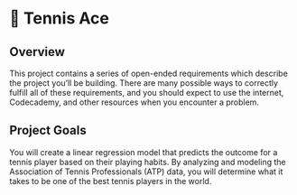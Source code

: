 # 🎾 Tennis Ace
## Overview
This project contains a series of open-ended requirements which describe the project you’ll be building. There are many possible ways to correctly fulfill all of these requirements, and you should expect to use the internet, Codecademy, and other resources when you encounter a problem.

## Project Goals
You will create a linear regression model that predicts the outcome for a tennis player based on their playing habits. By analyzing and modeling the Association of Tennis Professionals (ATP) data, you will determine what it takes to be one of the best tennis players in the world.
